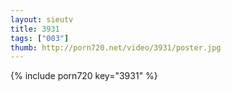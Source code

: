 ```yaml
--- 
layout: sieutv
title: 3931
tags: ["003"]
thumb: http://porn720.net/video/3931/poster.jpg
---
```

{% include porn720 key="3931" %} 
